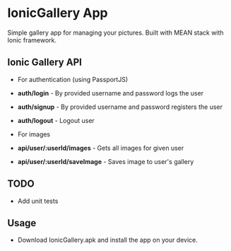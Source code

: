 # IonicGallery App
Simple gallery app for managing your pictures. Built with MEAN stack with Ionic framework.

## Ionic Gallery API
- For authentication (using PassportJS)
 - **auth/login** - By provided username and password logs the user
 - **auth/signup** - By provided username and password registers the user
 - **auth/logout** - Logout user

- For images
 - **api/user/:userId/images** - Gets all images for given user
 - **api/user/:userId/saveImage** - Saves image to user's gallery

## TODO
- Add unit tests

## Usage
- Download IonicGallery.apk and install the app on your device.
